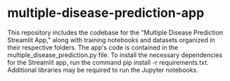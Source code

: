# multiple-disease-prediction-app
This repository includes the codebase for the "Multiple Disease Prediction Streamlit App," along with training notebooks and datasets organized in their respective folders.
The app's code is contained in the multiple_disease_prediction.py file. To install the necessary dependencies for the Streamlit app, run the command pip install -r requirements.txt.
Additional libraries may be required to run the Jupyter notebooks.
